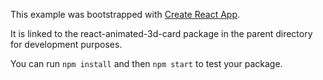 This example was bootstrapped with [Create React App](https://github.com/facebook/create-react-app).

It is linked to the react-animated-3d-card package in the parent directory for development purposes.

You can run `npm install` and then `npm start` to test your package.

